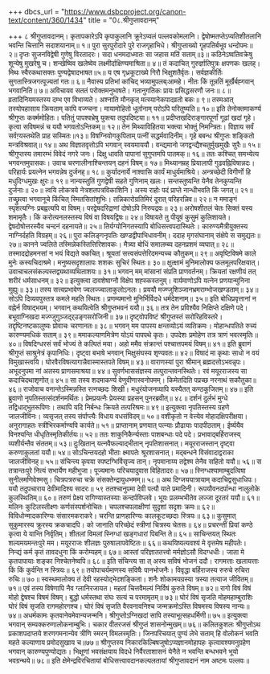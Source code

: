 +++
dbcs_url = "https://www.dsbcproject.org/canon-text/content/360/1434"
title = "0८.श्रीगुप्तावदानम्"

+++
८ श्रीगुप्तावदानम्।
कृतापकारेऽपि कृपाकुलानि 
क्रूरेऽप्यलं पल्लवकोमलानि। 
द्वेषोष्मतप्तेऽप्यतिशीतलानि 
भवन्ति चित्तानि सदाशयानाम्॥ १॥
पुरा सुरपुरोदारे पुरे राजगृहाभिधे। 
श्रीगुप्ताख्यो गॄहपतिर्बभूव धन्दोपमः॥ २॥
दृप्तः सुजनविद्वेषी गुणेषु विरतादरः। 
सदा धनमदाध्मातः सा जहास मतिं सताम्॥३॥
कठिनेऽष्वतिवक्रेषु शून्येषु मुखरेषु च। 
शन्खेष्विव खलेष्वेव लक्ष्मीर्दाक्षिण्यमाश्रिता॥ ४॥
तं कदाचित् गुरुर्ज्ञातिपुत्रः क्षपणकः खलह्। 
मिथः स्वैरकथासक्तः पुण्यद्वेषादभाषत॥५॥
य एष गृध्रकूटाख्ये गिरौ भिक्षुशतैर्वृतः।
सर्वज्ञकीर्तिः सुगतास्त्रिजगत्पूज्यतां गतः॥ ६॥
नैवास्य प्रतिभां कांचिद् भव्यामुपलब्ःआमहे। 
नीतः किं तून्नतिं मूर्खैर्बह्गवान् भगवानिति॥ ७॥
अविचायव सततं परोक्तमनुभाषते। 
गतानुगतिकः प्रायः प्रसिद्धसरणौ जनः॥ ८॥
व्रतादिनियमस्तस्य दम्भ एव विभाव्यते। 
अश्नाति मौनकृत् मत्स्यानेकपादव्रतो बकः॥ ९॥
तस्मआत् तस्योपहासाय क्रियताम् कापि वज्ण्चना। 
मायामोहितो धूर्तानाम् परोऽपि परितुष्यति॥ १०॥
इति तेनोक्तमाकर्ण्य श्रीगुप्तः कर्क्ममोहितः। 
पतितुं पापश्वभ्रेषु युक्त्या तदुपदिष्टया॥ ११॥
प्रदीप्तखदिराङ्गारपूर्णां गूढां खदां गृहे। 
कृत्वा सविषमन्नं च ययौ भगवतोऽन्तिकम्॥ १२॥
तेन मिथ्याविहितया भक्त्या भोक्तुं निमन्त्रितः। 
विज्ञाय सर्वं सर्वग़्यस्तथेति प्राह सस्मितः॥१३॥
विषग्नियोगकुपिताम् पत्नीं सद्धर्मवादिनीम्। 
गृहे बबन्ध श्रीगुप्तः शङ्कितो मन्त्रविश्रवात्॥ १४॥
अथ विज्ञातवृत्तोऽपि भगवान् स्वयमाययौ। 
वन्द्यमानो जगद्वन्द्यैश्चतुर्मुखमुखैः सुरैः॥ १५॥
श्रीगुप्तस्य तमारम्भं विवेदं नगरे जनः। 
दिक्षु धावति पापानां सुगुप्तमपि पातमक्॥ १६॥
ततः कश्चित् समभ्येत्य भगवन्तमुपासकः। 
उवाच चरणालीनाश्चिन्तयन् दहनं विषम्॥ १७॥
मिथ्यानम्रह् प्रियालापी गुढवह्निविषान्नदः। 
परिहार्यः प्रयत्नेन भगवन्नेष दुर्जनह्॥ १८॥
कुर्यादनार्ये नाश्वासि कार्यं माधुर्यमाश्रिये। 
अन्त्रच्छेदी विगीर्णो हि मधुदिग्धमुखः क्षुरः॥ १९॥
नान्यस्तुतिं गुणद्वेषी सहते गुणिनाम् खलः। 
सन्तस्तुष्यन्ति येनैव तेनकुप्यन्ति दुर्जनाः॥ २०॥
त्वयि लोकत्रये नेत्रशतपत्रविकाशिनि। 
अस्य राहोः पदं प्राप्ते नान्धीभवति किं जगत्॥ २१॥
तच्छ्रुत्वा भगवानूचे किंचित् स्मितसितांशुभिः। 
तन्निकारोग्रतिमिरं दूरात् परिहरन्निव॥ २२॥
न ममाङ्गं स्पृशत्यग्निः प्रबह्वत्यपि वा विषम्। 
परद्वेषदरिद्राणां दोषोऽपि निरुपद्रवः॥ २३॥
अरोषशीतलं चेतः सिक्तं यस्य शमामृतैः। 
किं करोत्यनलस्तस्य विषं वा विषयद्विषः॥ २४॥
विषायते तु पीयूषं कुसुमं कुलिशायते। 
द्वेषदोषोत्तरस्यैव चन्दनं दहनायते॥ २५॥
तिर्यग्योनिगतस्यापि बोधिसत्त्वपदास्थितेः। 
कारुण्यमैत्रीयुक्तस्य नाग्निर्दहति विग्रहम्॥ २६॥
पुरा कलिङ्गनृपतिः खण्डद्वीपाभिधावनीम्। 
ददाह मृगसंघानाम् संक्षेपे स समुद्यतः॥ २७॥
कानने ज्वलिते तस्मिन्नेकस्तित्तिरिशावकः। 
मैत्र्या बोधिं समालम्ब्य दहनप्रशमं व्यघात्॥ २८॥
तस्मादद्रोहमनसां न भयं विद्यते क्कचित्। 
श्रूयतां सत्त्वसंपत्तेरिदमन्यच्च कौतुकम्॥ २९॥
अवृष्टिविषमे काले मुनेः कस्यचिदाश्रमे। 
मनुष्यसदृशालापः शशकः सुचिरं स्थितः॥ ३०॥
क्षुत्क्षामं मुनिमालोक्य फलमूलपरिक्षयात्। 
उवाचाचलसंकल्पस्तद्व्यथाव्यथिताशयः॥ ३१॥
भगवन् मम् मांसानां संप्रति प्राणवर्तनम्। 
क्रियतां रक्षणीयं तत् शरीरं धर्मसाधनम्॥ ३२॥
इत्युक्त्वा दावशेषाग्नौ विक्षेप शह्स्कस्तनुम्। 
वार्यमाणोऽपि यत्नेन प्रणयान्मुनिना मुह्युः॥ ३३॥
तस्य सत्त्वप्रभावेण ज्वलज्ज्वालाकुलोऽनलः। 
प्रययौ मज्ण्जुशिञ्जानभ्रमराम्भोजखण्डताम्॥ ३४॥
सोऽपि दिव्यवपुस्तत्र कमले महति स्थितः। 
प्रणम्यमानो मुनिर्भिर्विदधे धर्मदेशनाम्॥ ३५॥
इति बोधिप्रवृत्तानां न वह्नेर्न विषाद्भयम्। 
भगवान् कथयित्वेति श्रीगुप्तभवनं ययौ॥ ३६॥
तत्र तेन प्रविश्यैव निक्षिप्ते दक्षिणे पदे। 
बभूवाग्निखदा मज्ण्जुगुञ्जद्ऱ्उङ्गसरोजिनी॥ ३७॥
दृष्ट्वोपविष्टं श्रीगुप्तस्तं सरोरिहविस्तरे। 
तद्दृष्टिनष्टकालुष्यः प्रोवाचः चरणानतः॥ ३८॥
भगवन् मम पापस्य क्षन्तव्योऽयं व्यतिक्रमः। 
मोहान्धपतिते रुच्यं कारुण्यमधिकं सताम्॥ ३९॥
ममाकल्याणमित्रेण योऽयं पापपथे कृतः। 
उपदेशः प्रमोहेण तत्र त्राणं भवत्स्मृतिः॥ ४०॥
विषदिग्धरसं सर्वं भोज्यं ते कल्पितं मया। 
अहो ममैव संक्रान्तं पश्चात्तपमयं विषम्॥ ४१॥
इति ब्रुवाणं श्रीगुप्तं साश्रुनेत्रं कृपानिधिः। 
दृष्ट्वा बभाषे भगवान् भिक्षुसंघस्य शृण्यवतः॥ ४२॥
विषादं मा कृथाः साधो न वयं विमुखास्त्वयि। 
घोरवैरविषत्यागान्नैवास्मास्तपते विषम्॥ ४३॥
वाराणस्यां पुरा श्रीमान् ब्रह्मदत्तोऽभवन्नृपः। 
अभूदनुपमा नां अतस्य प्राणसमाश्रया॥ ४४॥
सुवर्णभाससंज्ञस्य तत्पुरान्तवनस्थितेः। 
रवं मयूरराजस्य सा कदाचिदथाशृणोत्॥ ४५॥
सा तस्य शदमाकर्ण्य वेणुवीणास्वनोपमम्। 
किमेतदिति पप्रच्छ नरनाथं सकौतुका॥ ४६॥
राजोवाच वनान्तेऽस्मिन्नस्ति रत्नच्छदः शिखी। 
मधुरंयोजनव्यापि यस्यैतत् कण्ठकूजितम्॥ ४७॥
इति ब्रुवाणो नृपतिस्तत्संदर्शनमर्थितः। 
प्रेमप्रयत्नैः प्रेयस्या प्रहसन् पुनरब्रवीत्॥ ४८॥
दर्शनं दुर्लभं मुग्धे तद्विधाद्भुतरूपिणः। 
तथापि यदि निर्बन्धः क्रियते तत्परिश्रमः॥ ४९॥
इत्युक्त्वा नृपतिस्तस्य ग्रहणे जालजीविनः। 
व्यसृजत् तस्य संर्पाप्त्यैः विधाय वधसंविदम्॥ ५०॥
वशीकृतो न वेत्त्येव मोहादक्षिपरीक्षया। 
अनुरागाहतः स्त्रीभिरकर्माण्यपि कार्यते॥ ५१॥
प्राप्तानाम् प्रणयात् पत्न्याः प्रौढायाः पादपीठताम्। 
ईर्ष्ययैव विनश्यन्ति धीधृतिस्मृतिकीर्तयः॥ ५२॥
ततः शाकुनिकैर्न्यस्ताः पाशबन्धाः पदे पदे। 
प्रभावाद्बर्हिराजस्य् व्यशीर्यन्तैव संततम्॥ ५३॥
दुःखितान् यत्नवैफल्याद्भीतान् नृपतिशासनात्। 
मयूरराजस्तान् दृष्ट्वा करुणाकुलतां ययौ॥ ५४॥
सोऽचिन्तयदहो भीताः क्ष्मापतेः श्रूरशासनात्। 
मद्बन्धने विसंवादाद्वराका जालजीविनह्॥ ५५॥
संचिन्त्य कृपया स्पष्टग्भिर्विसृज्य तान्। 
नृपमानाय्य तद्वेश्म तेनैव सहितो ययौ॥ ५६॥
स तत्रान्तःपुरे नित्यं सभार्येण महीभुजा। 
पूज्यमानः परिचयादुवास विहितादरः॥ ५७॥
स्निग्धश्यामाम्बुदत्विषा सुनीलमणिवेश्मसु। 
चित्रपत्ररुचा चक्रे संसक्तेन्द्रायुधभमम्॥ ५८॥
अथ दिग्जययात्रायाम् कदाचिद्वसुधाधिपः। 
ययौ तदुपचाराय देवीमादिश्य सादरः॥ ५९
ततश्चानुपमा देवी पत्यौ याते प्रमादिनी। 
रूपयौवनदर्पान्धा नालुलोके कुलस्थितिम्॥ ६०॥
तरुणं प्रेक्ष्य रागिण्यास्तस्याः कन्दर्पविप्लवे। 
भूयः प्रलम्भभीतेव लज्जा दूरतरं ययौ॥ ६१॥
मलिनः कुटिलस्तीक्ष्णः कर्णसंस्पर्शनोचितः। 
चपलश्चपलाक्षीणां सुदृशां सदृशः क्रमः॥ ६२॥
विविधोन्मादकारिण्यः संसारमकराकरे। 
चरन्ति प्राणहारिण्यः कालकूटच्छदाः स्त्रियः॥ ६३॥
कुसुमात् सुकुमारस्य क्रूरस्य क्रकचादपि। 
को जानाति परिच्छेदं स्त्रीणां चित्रस्य चेतसः॥ ६४॥
प्रचरन्तीं प्रियां कण्ठे कृत्वा ये यान्ति निर्वृतिम्। 
शीतलां विमलां स्निग्धां खङ्गधारां पिबन्ति ते॥ ६५॥
साचिन्तयत् स्थितः शल्यमयमन्तःपुरे मम। 
मयूरराजः शीलज्ञः पुरुषालापवेष्टितः॥ ६६॥
कथयिष्यत्यवश्यं मे वृत्तमेष महीपतेः। 
निन्द्यं कर्म कृतं तावदधुना किं करोम्यहम्॥ ६७॥
आस्तां परिज्ञाततत्त्वो मर्मज्ञोऽसौ विदग्धधीः। 
जाता मे कृतपापायाः शङ्का निश्चेतनेष्वपि॥ ६८॥
इति संचिन्त्य सा त् अस्य सविषं भोजनं ददौ।
रागमत्ताः खलायत्ताः किं किं कुर्वन्ति न स्त्रियः॥ ६९॥
तयोपाचर्यमाणस्य सविषैः पानभोजनैः। 
विवृद्धा बर्हिराजस्य रुरुचे रुचिरा रुचिः॥ ७०॥
स्वस्थमालोक्य तं देवी रहस्योद्भेदशङ्किता। 
शनैः शोकामयग्रस्या त्रस्या तत्याज जीवितम्॥ ७१॥
एवं तस्य विषेणापि नैव ग्लानिरजायत। 
महतां चित्तवैमल्यं निर्विषं कुरुते विषम्॥ ७२॥
रागो विषं विषं मोहो द्वेषश्च विषमं विषम्। 
बुद्धो धर्मस्तथा संघः सत्यं च परमामृतम्॥ ७३॥
घोरं विषं सृजति मोहमहाम्बुराशिः 
घोरं विषं सृजति रागमहोरगश्च। 
घोरं विषं सृजति वैरवनावनिश्च 
जन्मक्रमोऽस्ति विषमस्य विषस्य नान्यः॥ ७४॥
अधर्मकामः कृतवानेवमेवान्यजन्मनि। 
श्रीगुप्तोऽग्निखदां सापि तस्याभूत्सहधर्मिणी॥ ७५॥
इत्युक्त्वा भगवान् सम्यक्करुणालोकनाम्बुभिः।
चकार वीतरजसं श्रीगुप्तं शासनोन्मुखम्॥ ७६॥
कलितकुशलः श्रीगुप्तोऽथ प्रकाशपदाप्तये 
शरणगमनान्येव त्रीणि स्मरन् विमलस्मृतिः। 
जिनपरिचयात् पुण्यं लेभे सताम् हि वोलोकनं 
भवति महते कल्याणाय प्रमोदसुखाय च॥७७॥
श्रीगुप्तस्य निकारकिल्बिषजुषोऽप्यज्ञानमोहापहः 
कृत्वावश्यमनुग्रहेण भगवान् कारुण्यपुण्योद्यतः। 
भिक्षूणां भवसंक्षयाय विदधे निर्वैरताशासनं 
येनैते न भवन्ति बन्धभवने भूयो भवग्रन्थये॥ ७८॥
इति क्षेमेन्द्रविरचितायां बोधिसत्त्वावदानकल्पलतायां 
श्रीगुप्तावदानं नाम अष्टमः पल्लवः॥
